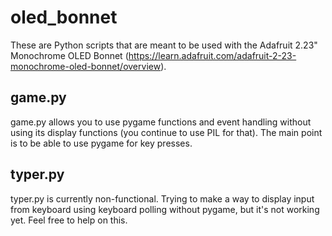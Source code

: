 # oled_bonnet

These are Python scripts that are meant to be used with the Adafruit 2.23" Monochrome OLED Bonnet (https://learn.adafruit.com/adafruit-2-23-monochrome-oled-bonnet/overview).

## game.py
game.py allows you to use pygame functions and event handling without using its display functions (you continue to use PIL for that). The main point is to be able to use pygame for key presses.

## typer.py
typer.py is currently non-functional. Trying to make a way to display input from keyboard using keyboard polling without pygame, but it's not working yet. Feel free to help on this.
